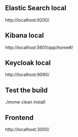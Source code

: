 ## Elastic Search local
http://localhost:9200/

## Kibana local
http://localhost:5601/app/home#/

## Keycloak local
http://localhost:9090/

## Test the build
./mvnw clean install

## Frontend
http://localhost:3000/